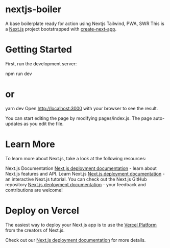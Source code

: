 # nextjs-boiler
A base boilerplate ready for action using Nextjs Tailwind, PWA, SWR
This is a [Next.js](https://nextjs.org/) project bootstrapped with [create-next-app](https://github.com/vercel/next.js/tree/canary/packages/create-next-app).

# Getting Started
First, run the development server:

npm run dev
# or
yarn dev
Open [http://localhost:3000](http://localhost:3000) with your browser to see the result.

You can start editing the page by modifying pages/index.js. The page auto-updates as you edit the file.

# Learn More
To learn more about Next.js, take a look at the following resources:

Next.js Documentation [Next.js deployment documentation](https://nextjs.org/docs) - learn about Next.js features and API.
Learn Next.js [Next.js deployment documentation](https://nextjs.org/learn) - an interactive Next.js tutorial.
You can check out the Next.js GitHub repository [Next.js deployment documentation](https://github.com/vercel/next.js/) - your feedback and contributions are welcome!

# Deploy on Vercel
The easiest way to deploy your Next.js app is to use the [Vercel Platform](https://vercel.com/import?utm_medium=default-template&filter=next.js&utm_source=create-next-app&utm_campaign=create-next-app-readme) from the creators of Next.js.

Check out our [Next.js deployment documentation](https://nextjs.org/docs/deployment) for more details.
